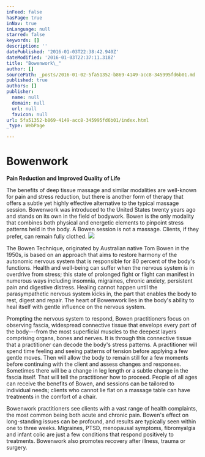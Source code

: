 ```yaml
---
inFeed: false
hasPage: true
inNav: true
inLanguage: null
starred: false
keywords: []
description: ''
datePublished: '2016-01-03T22:38:42.940Z'
dateModified: '2016-01-03T22:37:11.318Z'
title: "Bowenwork\_"
author: []
sourcePath: _posts/2016-01-02-5fa51352-b869-4149-acc8-345995fd6b01.md
published: true
authors: []
publisher:
  name: null
  domain: null
  url: null
  favicon: null
url: 5fa51352-b869-4149-acc8-345995fd6b01/index.html
_type: WebPage

---
```

# Bowenwork 

**Pain Reduction and Improved Quality of Life**

The benefits of deep tissue massage and similar modalities are well-known for pain and stress reduction, but there is another form of therapy that offers a subtle yet highly effective alternative to the typical massage session. Bowenwork was introduced to the United States twenty years ago and stands on its own in the field of bodywork. Bowen is the only modality that combines both physical and energetic elements to pinpoint stress patterns held in the body. A Bowen session is not a massage. Clients, if they prefer, can remain fully clothed.
![](https://the-grid-user-content.s3-us-west-2.amazonaws.com/c439bfe1-628c-4bee-96b8-5a7b2e16f37f.jpg)

The Bowen Technique, originated by Australian native Tom Bowen in the 1950s, is based on an approach that aims to restore harmony of the autonomic nervous system that is responsible for 80 percent of the body's functions. Health and well-being can suffer when the nervous system is in overdrive from stress; this state of prolonged fight or flight can manifest in numerous ways including insomnia, migraines, chronic anxiety, persistent pain and digestive distress. Healing cannot happen until the parasympathetic nervous system kicks in, the part that enables the body to rest, digest and repair. The heart of Bowenwork lies in the body's ability to heal itself with gentle influence on the nervous system.

Prompting the nervous system to respond, Bowen practitioners focus on observing fascia, widespread connective tissue that envelops every part of the body---from the most superficial muscles to the deepest layers comprising organs, bones and nerves. It is through this connective tissue that a practitioner can decode the body's stress patterns. A practitioner will spend time feeling and seeing patterns of tension before applying a few gentle moves. Then will allow the body to remain still for a few moments before continuing with the client and assess changes and responses. Sometimes there will be a change in leg length or a subtle change in the fascia itself. That will tell the practitioner how to proceed. People of all ages can receive the benefits of Bowen, and sessions can be tailored to individual needs; clients who cannot lie flat on a massage table can have treatments in the comfort of a chair.

Bowenwork practitioners see clients with a vast range of health complaints, the most common being both acute and chronic pain. Bowen's effect on long-standing issues can be profound, and results are typically seen within one to three weeks. Migraines, PTSD, menopausal symptoms, fibromyalgia and infant colic are just a few conditions that respond positively to treatments. Bowenwork also promotes recovery after illness, trauma or surgery.